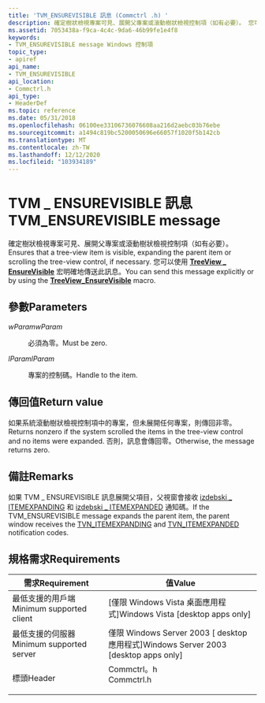 ```yaml
---
title: 'TVM_ENSUREVISIBLE 訊息 (Commctrl .h) '
description: 確定樹狀檢視專案可見、展開父專案或滾動樹狀檢視控制項（如有必要）。 您可以使用 TreeView EnsureVisible 宏明確地傳送此訊息 \_ 。
ms.assetid: 7053438a-f9ca-4c4c-9da6-46b99fe1e4f8
keywords:
- TVM_ENSUREVISIBLE message Windows 控制項
topic_type:
- apiref
api_name:
- TVM_ENSUREVISIBLE
api_location:
- Commctrl.h
api_type:
- HeaderDef
ms.topic: reference
ms.date: 05/31/2018
ms.openlocfilehash: 06100ee33106736076608aa216d2aebc03b76ebe
ms.sourcegitcommit: a1494c819bc5200050696e66057f1020f5b142cb
ms.translationtype: MT
ms.contentlocale: zh-TW
ms.lasthandoff: 12/12/2020
ms.locfileid: "103934189"
---
```

# <a name="tvm_ensurevisible-message"></a><span data-ttu-id="cce8f-105">TVM \_ ENSUREVISIBLE 訊息</span><span class="sxs-lookup"><span data-stu-id="cce8f-105">TVM\_ENSUREVISIBLE message</span></span>

<span data-ttu-id="cce8f-106">確定樹狀檢視專案可見、展開父專案或滾動樹狀檢視控制項（如有必要）。</span><span class="sxs-lookup"><span data-stu-id="cce8f-106">Ensures that a tree-view item is visible, expanding the parent item or scrolling the tree-view control, if necessary.</span></span> <span data-ttu-id="cce8f-107">您可以使用 [**TreeView \_ EnsureVisible**](/windows/desktop/api/Commctrl/nf-commctrl-treeview_ensurevisible) 宏明確地傳送此訊息。</span><span class="sxs-lookup"><span data-stu-id="cce8f-107">You can send this message explicitly or by using the [**TreeView\_EnsureVisible**](/windows/desktop/api/Commctrl/nf-commctrl-treeview_ensurevisible) macro.</span></span>

## <a name="parameters"></a><span data-ttu-id="cce8f-108">參數</span><span class="sxs-lookup"><span data-stu-id="cce8f-108">Parameters</span></span>

<dl> <dt>

<span data-ttu-id="cce8f-109">*wParam*</span><span class="sxs-lookup"><span data-stu-id="cce8f-109">*wParam*</span></span> 
</dt> <dd><span data-ttu-id="cce8f-110">必須為零。</span><span class="sxs-lookup"><span data-stu-id="cce8f-110">Must be zero.</span></span></dd> <dt>

<span data-ttu-id="cce8f-111">*lParam*</span><span class="sxs-lookup"><span data-stu-id="cce8f-111">*lParam*</span></span> 
</dt> <dd>

<span data-ttu-id="cce8f-112">專案的控制碼。</span><span class="sxs-lookup"><span data-stu-id="cce8f-112">Handle to the item.</span></span>

</dd> </dl>

## <a name="return-value"></a><span data-ttu-id="cce8f-113">傳回值</span><span class="sxs-lookup"><span data-stu-id="cce8f-113">Return value</span></span>

<span data-ttu-id="cce8f-114">如果系統滾動樹狀檢視控制項中的專案，但未展開任何專案，則傳回非零。</span><span class="sxs-lookup"><span data-stu-id="cce8f-114">Returns nonzero if the system scrolled the items in the tree-view control and no items were expanded.</span></span> <span data-ttu-id="cce8f-115">否則，訊息會傳回零。</span><span class="sxs-lookup"><span data-stu-id="cce8f-115">Otherwise, the message returns zero.</span></span>

## <a name="remarks"></a><span data-ttu-id="cce8f-116">備註</span><span class="sxs-lookup"><span data-stu-id="cce8f-116">Remarks</span></span>

<span data-ttu-id="cce8f-117">如果 TVM \_ ENSUREVISIBLE 訊息展開父項目，父視窗會接收 [izdebski \_ ITEMEXPANDING](tvn-itemexpanding.md) 和 [izdebski \_ ITEMEXPANDED](tvn-itemexpanded.md) 通知碼。</span><span class="sxs-lookup"><span data-stu-id="cce8f-117">If the TVM\_ENSUREVISIBLE message expands the parent item, the parent window receives the [TVN\_ITEMEXPANDING](tvn-itemexpanding.md) and [TVN\_ITEMEXPANDED](tvn-itemexpanded.md) notification codes.</span></span>

## <a name="requirements"></a><span data-ttu-id="cce8f-118">規格需求</span><span class="sxs-lookup"><span data-stu-id="cce8f-118">Requirements</span></span>



| <span data-ttu-id="cce8f-119">需求</span><span class="sxs-lookup"><span data-stu-id="cce8f-119">Requirement</span></span> | <span data-ttu-id="cce8f-120">值</span><span class="sxs-lookup"><span data-stu-id="cce8f-120">Value</span></span> |
|-------------------------------------|---------------------------------------------------------------------------------------|
| <span data-ttu-id="cce8f-121">最低支援的用戶端</span><span class="sxs-lookup"><span data-stu-id="cce8f-121">Minimum supported client</span></span><br/> | <span data-ttu-id="cce8f-122">\[僅限 Windows Vista 桌面應用程式\]</span><span class="sxs-lookup"><span data-stu-id="cce8f-122">Windows Vista \[desktop apps only\]</span></span><br/>                                        |
| <span data-ttu-id="cce8f-123">最低支援的伺服器</span><span class="sxs-lookup"><span data-stu-id="cce8f-123">Minimum supported server</span></span><br/> | <span data-ttu-id="cce8f-124">僅限 Windows Server 2003 \[ desktop 應用程式\]</span><span class="sxs-lookup"><span data-stu-id="cce8f-124">Windows Server 2003 \[desktop apps only\]</span></span><br/>                                  |
| <span data-ttu-id="cce8f-125">標頭</span><span class="sxs-lookup"><span data-stu-id="cce8f-125">Header</span></span><br/>                   | <dl> <span data-ttu-id="cce8f-126"><dt>Commctrl。h</dt></span><span class="sxs-lookup"><span data-stu-id="cce8f-126"><dt>Commctrl.h</dt></span></span> </dl> |



 

 





